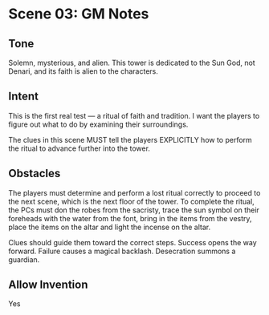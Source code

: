 # Scene 03: GM Notes

## Tone
Solemn, mysterious, and alien. This tower is dedicated to the Sun God, not Denari, and its faith is alien to the characters.

## Intent
This is the first real test — a ritual of faith and tradition. I want the players to figure out what to do by examining their surroundings. 

The clues in this scene MUST tell the players EXPLICITLY how to perform the ritual to advance further into the tower.

## Obstacles
The players must determine and perform a lost ritual correctly to proceed to the next scene, which is the next floor of the tower. To complete the ritual, the PCs must don the robes from the sacristy, trace the sun symbol on their foreheads with the water from the font, bring in the items from the vestry, place the items on the altar and light the incense on the altar.

Clues should guide them toward the correct steps. Success opens the way forward. Failure causes a magical backlash. Desecration summons a guardian.

## Allow Invention
Yes

